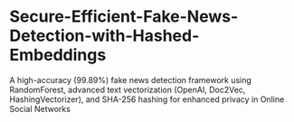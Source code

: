 # Secure-Efficient-Fake-News-Detection-with-Hashed-Embeddings
A high-accuracy (99.89%) fake news detection framework using RandomForest, advanced text vectorization (OpenAI, Doc2Vec, HashingVectorizer), and SHA-256 hashing for enhanced privacy in Online Social Networks
